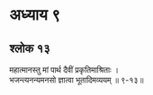 # अध्याय ९

## श्लोक १३

महात्मानस्तु मां पार्थ दैवीं प्रकृतिमाश्रिताः ।<br>भजन्त्यनन्यमनसो ज्ञात्वा भूतादिमव्ययम् ॥ ९-१३॥<br><br>

